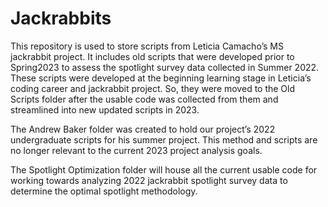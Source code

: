 # Jackrabbits

This repository is used to store scripts from Leticia Camacho’s MS jackrabbit project. 
It includes old scripts that were developed prior to Spring2023 to assess the spotlight survey data collected in Summer 2022.
These scripts were developed at the beginning learning stage in Leticia’s coding career and jackrabbit project. 
So, they were moved to the Old Scripts folder after the usable code was collected from them and streamlined into new updated scripts in 2023. 

The Andrew Baker folder was created to hold our project’s 2022 undergraduate scripts for his summer project. 
This method and scripts are no longer relevant to the current 2023 project analysis goals. 

The Spotlight Optimization folder will house all the current usable code for working towards analyzing 2022 jackrabbit spotlight survey data 
to determine the optimal spotlight methodology. 


